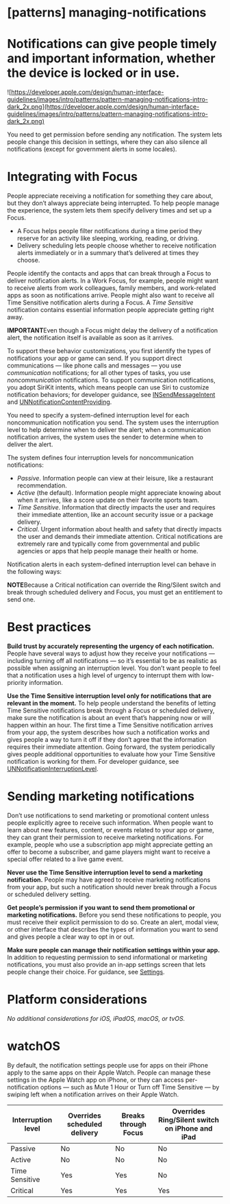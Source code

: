 # **[patterns] managing-notifications**

# Notifications can give people timely and important information, whether the device is locked or in use.

![https://developer.apple.com/design/human-interface-guidelines/images/intro/patterns/pattern-managing-notifications-intro-dark_2x.png](https://developer.apple.com/design/human-interface-guidelines/images/intro/patterns/pattern-managing-notifications-intro-dark_2x.png)

You need to get permission before sending any notification. The system lets people change this decision in settings, where they can also silence all notifications (except for government alerts in some locales).

# **Integrating with Focus**

People appreciate receiving a notification for something they care about, but they don’t always appreciate being interrupted. To help people manage the experience, the system lets them specify delivery times and set up a Focus.

- A Focus helps people filter notifications during a time period they reserve for an activity like sleeping, working, reading, or driving.
- Delivery scheduling lets people choose whether to receive notification alerts immediately or in a summary that’s delivered at times they choose.

People identify the contacts and apps that can break through a Focus to deliver notification alerts. In a Work Focus, for example, people might want to receive alerts from work colleagues, family members, and work-related apps as soon as notifications arrive. People might also want to receive all Time Sensitive notification alerts during a Focus. A *Time Sensitive* notification contains essential information people appreciate getting right away.

**IMPORTANT**Even though a Focus might delay the delivery of a notification alert, the notification itself is available as soon as it arrives.

To support these behavior customizations, you first identify the types of notifications your app or game can send. If you support direct communications — like phone calls and messages — you use *communication* notifications; for all other types of tasks, you use *noncommunication* notifications. To support communication notifications, you adopt SiriKit intents, which means people can use Siri to customize notification behaviors; for developer guidance, see [INSendMessageIntent](https://developer.apple.com/documentation/sirikit/insendmessageintent) and [UNNotificationContentProviding](https://developer.apple.com/documentation/usernotifications/unnotificationcontentproviding).

You need to specify a system-defined interruption level for each noncommunication notification you send. The system uses the interruption level to help determine when to deliver the alert; when a communication notification arrives, the system uses the sender to determine when to deliver the alert.

The system defines four interruption levels for noncommunication notifications:

- *Passive*. Information people can view at their leisure, like a restaurant recommendation.
- *Active* (the default). Information people might appreciate knowing about when it arrives, like a score update on their favorite sports team.
- *Time Sensitive*. Information that directly impacts the user and requires their immediate attention, like an account security issue or a package delivery.
- *Critical*. Urgent information about health and safety that directly impacts the user and demands their immediate attention. Critical notifications are extremely rare and typically come from governmental and public agencies or apps that help people manage their health or home.

Notification alerts in each system-defined interruption level can behave in the following ways:

**NOTE**Because a Critical notification can override the Ring/Silent switch and break through scheduled delivery and Focus, you must get an entitlement to send one.

# **Best practices**

**Build trust by accurately representing the urgency of each notification.** People have several ways to adjust how they receive your notifications — including turning off all notifications — so it’s essential to be as realistic as possible when assigning an interruption level. You don’t want people to feel that a notification uses a high level of urgency to interrupt them with low-priority information.

**Use the Time Sensitive interruption level only for notifications that are relevant in the moment.** To help people understand the benefits of letting Time Sensitive notifications break through a Focus or scheduled delivery, make sure the notification is about an event that’s happening now or will happen within an hour. The first time a Time Sensitive notification arrives from your app, the system describes how such a notification works and gives people a way to turn it off if they don’t agree that the information requires their immediate attention. Going forward, the system periodically gives people additional opportunities to evaluate how your Time Sensitive notification is working for them. For developer guidance, see [UNNotificationInterruptionLevel](https://developer.apple.com/documentation/usernotifications/unnotificationinterruptionlevel).

# **Sending marketing notifications**

Don’t use notifications to send marketing or promotional content unless people explicitly agree to receive such information. When people want to learn about new features, content, or events related to your app or game, they can grant their permission to receive marketing notifications. For example, people who use a subscription app might appreciate getting an offer to become a subscriber, and game players might want to receive a special offer related to a live game event.

**Never use the Time Sensitive interruption level to send a marketing notification.** People may have agreed to receive marketing notifications from your app, but such a notification should never break through a Focus or scheduled delivery setting.

**Get people’s permission if you want to send them promotional or marketing notifications.** Before you send these notifications to people, you must receive their explicit permission to do so. Create an alert, modal view, or other interface that describes the types of information you want to send and gives people a clear way to opt in or out.

**Make sure people can manage their notification settings within your app.** In addition to requesting permission to send informational or marketing notifications, you must also provide an in-app settings screen that lets people change their choice. For guidance, see [Settings](https://developer.apple.com/design/human-interface-guidelines/patterns/settings).

# **Platform considerations**

*No additional considerations for iOS, iPadOS, macOS, or tvOS.*

# **watchOS**

By default, the notification settings people use for apps on their iPhone apply to the same apps on their Apple Watch. People can manage these settings in the Apple Watch app on iPhone, or they can access per-notification options — such as Mute 1 Hour or Turn off Time Sensitive — by swiping left when a notification arrives on their Apple Watch.

| Interruption level | Overrides scheduled delivery | Breaks through Focus | Overrides Ring/Silent switch on iPhone and iPad |
| --- | --- | --- | --- |
| Passive | No | No | No |
| Active | No | No | No |
| Time Sensitive | Yes | Yes | No |
| Critical | Yes | Yes | Yes |